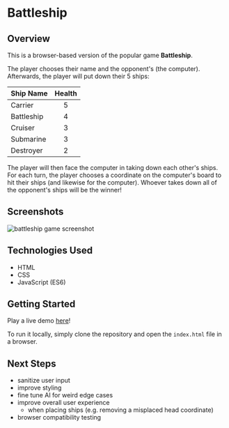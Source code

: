 # Battleship

## Overview
This is a browser-based version of the popular game __Battleship__.

The player chooses their name and the opponent's (the computer). Afterwards, the player will put down their 5 ships:

| Ship Name     | Health |
| ------------- |:------:|
| Carrier       | 5      |
| Battleship    | 4      |
| Cruiser       | 3      |
| Submarine     | 3      |
| Destroyer     | 2      |

The player will then face the computer in taking down each other's ships. For each turn, the player chooses a coordinate on the computer's board to hit their ships (and likewise for the computer). Whoever takes down all of the opponent's ships will be the winner!


## Screenshots
![battleship game screenshot](https://i.imgur.com/uEH6ehN.png)

## Technologies Used
- HTML
- CSS
- JavaScript (ES6)

## Getting Started
Play a live demo [here](https://battleship.lcpham.now.sh/)!

To run it locally, simply clone the repository and open the `index.html` file in a browser.

## Next Steps
- sanitize user input
- improve styling
- fine tune AI for weird edge cases
- improve overall user experience
  - when placing ships (e.g. removing a misplaced head coordinate)
- browser compatibility testing
